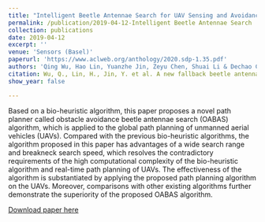 ```yaml
---
title: "Intelligent Beetle Antennae Search for UAV Sensing and Avoidance of Obstacles"
permalink: /publication/2019-04-12-Intelligent Beetle Antennae Search
collection: publications
date: 2019-04-12
excerpt: ''
venue: 'Sensors (Basel)'
paperurl: 'https://www.aclweb.org/anthology/2020.sdp-1.35.pdf'
authors: 'Qing Wu, Hao Lin, Yuanzhe Jin, Zeyu Chen, Shuai Li & Dechao Chen'
citation: Wu, Q., Lin, H., Jin, Y. et al. A new fallback beetle antennae search algorithm for path planning of mobile robots with collision-free capability. Soft Comput 24, 2369–2380 (2020). https://doi.org/10.1007/s00500-019-04067-3'
show_year: false

---
```

Based on a bio-heuristic algorithm, this paper proposes a novel path planner called obstacle avoidance beetle antennae search (OABAS) algorithm, which is applied to the global path planning of unmanned aerial vehicles (UAVs). Compared with the previous bio-heuristic algorithms, the algorithm proposed in this paper has advantages of a wide search range and breakneck search speed, which resolves the contradictory requirements of the high computational complexity of the bio-heuristic algorithm and real-time path planning of UAVs. The effectiveness of the algorithm is substantiated by applying the proposed path planning algorithm on the UAVs. Moreover, comparisons with other existing algorithms further demonstrate the superiority of the proposed OABAS algorithm.

[Download paper here](https://www.ncbi.nlm.nih.gov/pmc/articles/PMC6514918/)
